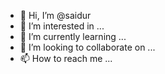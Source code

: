 - 👋 Hi, I’m @saidur
- 👀 I’m interested in ...
- 🌱 I’m currently learning ...
- 💞️ I’m looking to collaborate on ...
- 📫 How to reach me ...

<!---
saidur-dsi/saidur-dsi is a ✨ special ✨ repository because its `README.md` (this file) appears on your GitHub profile.
You can click the Preview link to take a look at your changes.
--->
